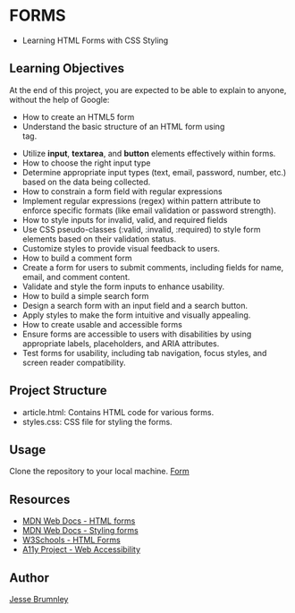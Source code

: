 # FORMS
- Learning HTML Forms with CSS Styling

## Learning Objectives
At the end of this project, you are expected to be able to explain to anyone, without the help of Google:
- How to create an HTML5 form
- Understand the basic structure of an HTML form using <form> tag.
- Utilize **input**, **textarea**, and **button** elements effectively within forms.
- How to choose the right input type
- Determine appropriate input types (text, email, password, number, etc.) based on the data being collected.
- How to constrain a form field with regular expressions
- Implement regular expressions (regex) within pattern attribute to enforce specific formats (like email validation or password strength).
- How to style inputs for invalid, valid, and required fields
- Use CSS pseudo-classes (:valid, :invalid, :required) to style form elements based on their validation status.
- Customize styles to provide visual feedback to users.
- How to build a comment form
- Create a form for users to submit comments, including fields for name, email, and comment content.
- Validate and style the form inputs to enhance usability.
- How to build a simple search form
- Design a search form with an input field and a search button.
- Apply styles to make the form intuitive and visually appealing.
- How to create usable and accessible forms
- Ensure forms are accessible to users with disabilities by using appropriate labels, placeholders, and ARIA attributes.
- Test forms for usability, including tab navigation, focus styles, and screen reader compatibility.

## Project Structure
- article.html: Contains HTML code for various forms.
- styles.css: CSS file for styling the forms.

## Usage
Clone the repository to your local machine.
[Form](https://github.com/jessebrumley/atlas-web_front_end/tree/main/form)

## Resources
- [MDN Web Docs - HTML forms](https://developer.mozilla.org/en-US/docs/Learn/Forms)
- [MDN Web Docs - Styling forms](https://developer.mozilla.org/en-US/docs/Learn/Forms/Styling_web_forms)
- [W3Schools - HTML Forms](https://www.w3schools.com/html/html_forms.asp)
- [A11y Project - Web Accessibility](https://www.a11yproject.com/)

## Author
[Jesse Brumnley](https://github.com/jessebrumley)

